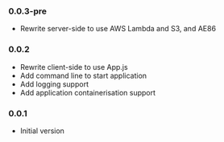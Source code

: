 ### 0.0.3-pre
* Rewrite server-side to use AWS Lambda and S3, and AE86

### 0.0.2
* Rewrite client-side to use App.js
* Add command line to start application
* Add logging support
* Add application containerisation support

### 0.0.1
* Initial version

